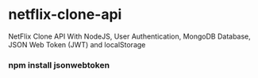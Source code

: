 # netflix-clone-api
NetFlix Clone API With NodeJS, User Authentication, MongoDB Database, JSON Web Token (JWT) and localStorage


###  npm install jsonwebtoken

